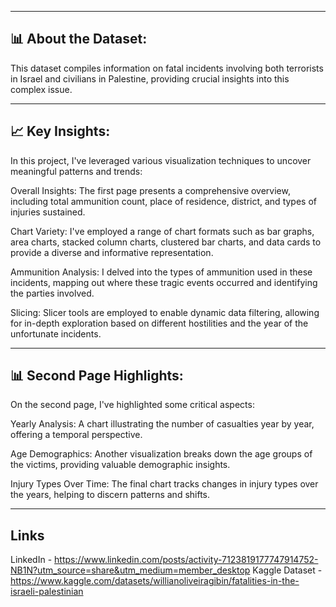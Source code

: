 ---------------------------------------------------------------------------------------------------------------------------------------------------------------------------------------------------------------
📊 About the Dataset:
---------------------------------------------------------------------------------------------------------------------------------------------------------------------------------------------------------------

This dataset compiles information on fatal incidents involving both terrorists in Israel and civilians in Palestine, providing crucial insights into this complex issue.

---------------------------------------------------------------------------------------------------------------------------------------------------------------------------------------------------------------
📈 Key Insights:
---------------------------------------------------------------------------------------------------------------------------------------------------------------------------------------------------------------


In this project, I've leveraged various visualization techniques to uncover meaningful patterns and trends:

Overall Insights: The first page presents a comprehensive overview, including total ammunition count, place of residence, district, and types of injuries sustained.

Chart Variety: I've employed a range of chart formats such as bar graphs, area charts, stacked column charts, clustered bar charts, and data cards to provide a diverse and informative representation.

Ammunition Analysis: I delved into the types of ammunition used in these incidents, mapping out where these tragic events occurred and identifying the parties involved.

Slicing: Slicer tools are employed to enable dynamic data filtering, allowing for in-depth exploration based on different hostilities and the year of the unfortunate incidents.

---------------------------------------------------------------------------------------------------------------------------------------------------------------------------------------------------------------
📊 Second Page Highlights:
---------------------------------------------------------------------------------------------------------------------------------------------------------------------------------------------------------------


On the second page, I've highlighted some critical aspects:

Yearly Analysis: A chart illustrating the number of casualties year by year, offering a temporal perspective.

Age Demographics: Another visualization breaks down the age groups of the victims, providing valuable demographic insights.

Injury Types Over Time: The final chart tracks changes in injury types over the years, helping to discern patterns and shifts.

---------------------------------------------------------------------------------------------------------------------------------------------------------------------------------------------------------------
Links 
---------------------------------------------------------------------------------------------------------------------------------------------------------------------------------------------------------------

LinkedIn - https://www.linkedin.com/posts/activity-7123819177747914752-NB1N?utm_source=share&utm_medium=member_desktop
Kaggle Dataset - https://www.kaggle.com/datasets/willianoliveiragibin/fatalities-in-the-israeli-palestinian
